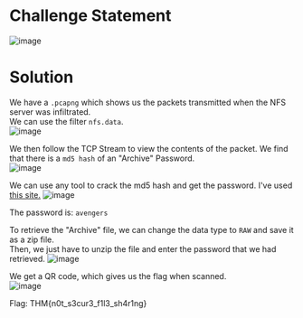 # Challenge Statement
![image](https://github.com/user-attachments/assets/63fdfcec-b457-4b68-8d25-83f64f5005aa)

# Solution
We have a `.pcapng` which shows us the packets transmitted when the NFS server was infiltrated.  
We can use the filter `nfs.data`.  
![image](https://github.com/user-attachments/assets/2a0207e6-3fd0-45dd-ac68-de855cf213b5)

We then follow the TCP Stream to view the contents of the packet. We find that there is a `md5 hash` of an "Archive" Password.  
![image](https://github.com/user-attachments/assets/5a52a807-7263-429f-a31b-1c9d38428248)

We can use any tool to crack the md5 hash and get the password. I've used [this site.](https://crackstation.net/)
![image](https://github.com/user-attachments/assets/06128ad2-8afe-4e95-8ed6-44f89fae26b2)

The password is: ``avengers``

To retrieve the "Archive" file, we can change the data type to `RAW` and save it as a zip file.  
Then, we just have to unzip the file and enter the password that we had retrieved. 
![image](https://github.com/user-attachments/assets/25cfd7b5-c8f9-4798-8ac0-f6adaa4221fb)

We get a QR code, which gives us the flag when scanned.  
![image](https://github.com/user-attachments/assets/e47d78bb-540c-4708-a46b-bdc55a4badab)

Flag: THM{n0t_s3cur3_f1l3_sh4r1ng}
